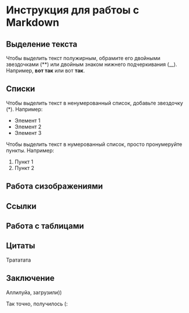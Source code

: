 # Инструкция для рабтоы с Markdown

## Выделение текста

Чтобы выделить текст полужирным, обрамите его двойными звездочками (**) или двойным знаком нижнего подчеркивания (__). Например, **вот так** или вот __так__. 

## Списки

Чтобы выделить текст в ненумерованный список, добавьте звездочку (*). Например:
* Элемент 1
* Элемент 2
* Элемент 3

Чтобы выделить текст в нумерованный список, просто пронумеруйте пункты. Например:
1. Пункт 1 
2. Пункт 2

## Работа сизображениями

## Ссылки

## Работа с таблицами

## Цитаты

Трататата

## Заключение 

Аллилуйа, загрузили))

Так точно, получилось (:

